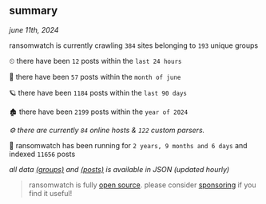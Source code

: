 
## summary
_june 11th, 2024_

ransomwatch is currently crawling `384` sites belonging to `193` unique groups

⏲ there have been `12` posts within the `last 24 hours`

🦈 there have been `57` posts within the `month of june`

🪐 there have been `1184` posts within the `last 90 days`

🏚 there have been `2199` posts within the `year of 2024`

_⚙️ there are currently `84` online hosts & `122` custom parsers._

🦕 ransomwatch has been running for `2 years, 9 months and 6 days` and indexed `11656` posts

_all data  [(groups)](http://ransomwhat.telemetry.ltd/groups) and [(posts)](http://ransomwhat.telemetry.ltd/posts) is available in JSON (updated hourly)_

> ransomwatch is fully [open source](https://github.com/joshhighet/ransomwatch#ransomwatch--). please consider [sponsoring](https://github.com/sponsors/joshhighet) if you find it useful!

